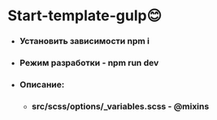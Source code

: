 # **Start-template-gulp**:blush:

- ### Установить зависимости npm i
- ### Режим разработки - npm run dev
- ### Описание:
  - ### src/scss/options/_variables.scss - @mixins
